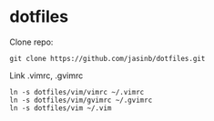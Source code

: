 dotfiles
========

Clone repo:

    git clone https://github.com/jasinb/dotfiles.git

Link .vimrc, .gvimrc

    ln -s dotfiles/vim/vimrc ~/.vimrc
    ln -s dotfiles/vim/gvimrc ~/.gvimrc
    ln -s dotfiles/vim ~/.vim
